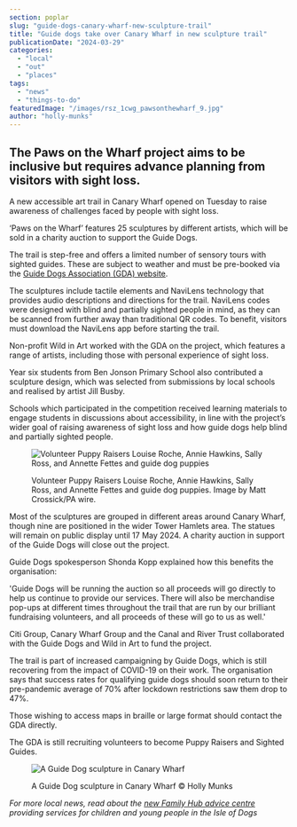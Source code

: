 ```yaml
---
section: poplar
slug: "guide-dogs-canary-wharf-new-sculpture-trail"
title: "Guide dogs take over Canary Wharf in new sculpture trail"
publicationDate: "2024-03-29"
categories: 
  - "local"
  - "out"
  - "places"
tags: 
  - "news"
  - "things-to-do"
featuredImage: "/images/rsz_1cwg_pawsonthewharf_9.jpg"
author: "holly-munks"
---
```


## The Paws on the Wharf project aims to be inclusive but requires advance planning from visitors with sight loss.

A new accessible art trail in Canary Wharf opened on Tuesday to raise awareness of challenges faced by people with sight loss.

‘Paws on the Wharf’ features 25 sculptures by different artists, which will be sold in a charity auction to support the Guide Dogs.

The trail is step-free and offers a limited number of sensory tours with sighted guides. These are subject to weather and must be pre-booked via the [Guide Dogs Association (GDA) website](http://Guidedogs.org.uk/paws-on-the-wharf/events/). 

The sculptures include tactile elements and NaviLens technology that provides audio descriptions and directions for the trail. NaviLens codes were designed with blind and partially sighted people in mind, as they can be scanned from further away than traditional QR codes. To benefit, visitors must download the NaviLens app before starting the trail. 

Non-profit Wild in Art worked with the GDA on the project, which features a range of artists, including those with personal experience of sight loss. 

Year six students from Ben Jonson Primary School also contributed a sculpture design, which was selected from submissions by local schools and realised by artist Jill Busby.

Schools which participated in the competition received learning materials to engage students in discussions about accessibility, in line with the project’s wider goal of raising awareness of sight loss and how guide dogs help blind and partially sighted people.

<figure>

![Volunteer Puppy Raisers Louise Roche, Annie Hawkins, Sally Ross, and Annette Fettes and guide dog puppies](/images/rsz_cwg_pawsonthewharf_2-1024x683.jpg)

<figcaption>

Volunteer Puppy Raisers Louise Roche, Annie Hawkins, Sally Ross, and Annette Fettes and guide dog puppies. Image by Matt Crossick/PA wire.

</figcaption>

</figure>

Most of the sculptures are grouped in different areas around Canary Wharf, though nine are positioned in the wider Tower Hamlets area. The statues will remain on public display until 17 May 2024. A charity auction in support of the Guide Dogs will close out the project.

Guide Dogs spokesperson Shonda Kopp explained how this benefits the organisation:

'Guide Dogs will be running the auction so all proceeds will go directly to help us continue to provide our services. There will also be merchandise pop-ups at different times throughout the trail that are run by our brilliant fundraising volunteers, and all proceeds of these will go to us as well.'

Citi Group, Canary Wharf Group and the Canal and River Trust collaborated with the Guide Dogs and Wild in Art to fund the project. 

The trail is part of increased campaigning by Guide Dogs, which is still recovering from the impact of COVID-19 on their work. The organisation says that success rates for qualifying guide dogs should soon return to their pre-pandemic average of 70% after lockdown restrictions saw them drop to 47%. 

Those wishing to access maps in braille or large format should contact the GDA directly.

The GDA is still recruiting volunteers to become Puppy Raisers and Sighted Guides.

<figure>

![A Guide Dog sculpture in Canary Wharf](/images/rsz_img_9020-1024x768.jpg)

<figcaption>

A Guide Dog sculpture in Canary Wharf © Holly Munks

</figcaption>

</figure>

_For more local news, read about the [new Family Hub advice centre](https://poplarlondon.co.uk/family-hub-isle-of-dogs-play-group-teen-socials-language-therapy/) providing services for children and young people in the Isle of Dogs_

[](https://poplarlondon.co.uk/family-hub-isle-of-dogs-play-group-teen-socials-language-therapy/)
